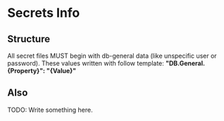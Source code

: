 # Secrets Info

## Structure

All secret files MUST begin with db-general data (like unspecific user or password).
These values written with follow template:
<b>	"DB.General.{Property}": "{Value}"</b>

## Also

TODO:
Write something here.
